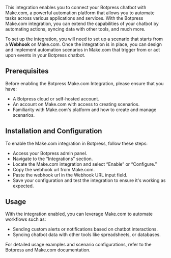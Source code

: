 This integration enables you to connect your Botpress chatbot with Make.com, a powerful automation platform that allows you to automate tasks across various applications and services. With the Botpress Make.com integration, you can extend the capabilities of your chatbot by automating actions, syncing data with other tools, and much more.

To set up the integration, you will need to set up a scenario that starts from a **Webhook** on Make.com. Once the integration is in place, you can design and implement automation scenarios in Make.com that trigger from or act upon events in your Botpress chatbot.

## Prerequisites

Before enabling the Botpress Make.com Integration, please ensure that you have:

- A Botpress cloud or self-hosted account.
- An account on Make.com with access to creating scenarios.
- Familiarity with Make.com's platform and how to create and manage scenarios.

## Installation and Configuration

To enable the Make.com integration in Botpress, follow these steps:

- Access your Botpress admin panel.
- Navigate to the “Integrations” section.
- Locate the Make.com integration and select “Enable” or “Configure.”
- Copy the webhook url from Make.com.
- Paste the webhook url in the Webhook URL input field.
- Save your configuration and test the integration to ensure it's working as expected.

## Usage

With the integration enabled, you can leverage Make.com to automate workflows such as:

- Sending custom alerts or notifications based on chatbot interactions.
- Syncing chatbot data with other tools like spreadsheets, or databases.

For detailed usage examples and scenario configurations, refer to the Botpress and Make.com documentation.
